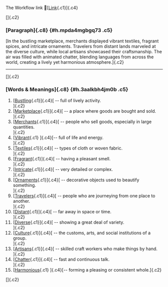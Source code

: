 The Workflow link
👏[[Link](https://www.google.com/url?q=http://www.google.com&sa=D&source=editors&ust=1760545352590670&usg=AOvVaw3wVSeL9VAMTibBpkRzjplr){.c1}]{.c4}

[]{.c2}

### [Paragraph]{.c8} {#h.mpda4mgbgq73 .c5}

[In the bustling marketplace, merchants displayed vibrant textiles,
fragrant spices, and intricate ornaments. Travelers from distant lands
marveled at the diverse culture, while local artisans showcased their
craftsmanship. The air was filled with animated chatter, blending
languages from across the world, creating a lively yet harmonious
atmosphere.]{.c2}

------------------------------------------------------------------------

[]{.c2}

### [Words & Meanings]{.c8} {#h.3aalkbh4jm0b .c5}

1.  [[Bustling](https://www.google.com/url?q=http://www.google.com&sa=D&source=editors&ust=1760545352591477&usg=AOvVaw1_mWwLncglC2dRaXuZz3sP){.c1}]{.c4}[ --
    full of lively activity.\
    ]{.c2}
2.  [[Marketplace](https://www.google.com/url?q=http://www.google.com&sa=D&source=editors&ust=1760545352591636&usg=AOvVaw2Qldce6_QmLV6o5G9chKSV){.c1}]{.c4}[ --
    a place where goods are bought and sold.\
    ]{.c2}
3.  [[Merchants](https://www.google.com/url?q=http://www.google.com&sa=D&source=editors&ust=1760545352591769&usg=AOvVaw2QrZmMngXxwwy8WD6GpIj7){.c1}]{.c4}[ --
    people who sell goods, especially in large quantities.\
    ]{.c2}
4.  [[Vibrant](https://www.google.com/url?q=http://www.google.com&sa=D&source=editors&ust=1760545352591908&usg=AOvVaw25XkbOZlGuVbu8_4SlEd4Y){.c1}
    ]{.c4}[-- full of life and energy.\
    ]{.c2}
5.  [[Textiles](https://www.google.com/url?q=http://www.google.com&sa=D&source=editors&ust=1760545352592031&usg=AOvVaw17h6a6tZZrJQuAUsZa9_3b){.c1}]{.c4}[ --
    types of cloth or woven fabric.\
    ]{.c2}
6.  [[Fragrant](https://www.google.com/url?q=http://www.google.com&sa=D&source=editors&ust=1760545352592168&usg=AOvVaw3-tTbynOny5gxdHy1byLQd){.c1}]{.c4}[ --
    having a pleasant smell.\
    ]{.c2}
7.  [[Intricate](https://www.google.com/url?q=http://www.google.com&sa=D&source=editors&ust=1760545352592287&usg=AOvVaw3ESrUOCybd_CgstjI8r4Dv){.c1}]{.c4}[ --
    very detailed or complex.\
    ]{.c2}
8.  [[Ornaments](https://www.google.com/url?q=http://www.google.com&sa=D&source=editors&ust=1760545352592399&usg=AOvVaw0RKQZCgojr-oFsWis5JuDp){.c1}]{.c4}[ --
    decorative objects used to beautify something.\
    ]{.c2}
9.  [[Travelers](https://www.google.com/url?q=http://www.google.com&sa=D&source=editors&ust=1760545352592529&usg=AOvVaw3XS4LXb0qtD6-m5TYkUW2y){.c1}]{.c4}[ --
    people who are journeying from one place to another.\
    ]{.c2}
10. [[Distant](https://www.google.com/url?q=http://www.google.com&sa=D&source=editors&ust=1760545352592670&usg=AOvVaw0lfXeqnGwVTRfamq6gypFM){.c1}]{.c4}[ --
    far away in space or time.\
    ]{.c2}
11. [[Diverse](https://www.google.com/url?q=http://www.google.com&sa=D&source=editors&ust=1760545352592781&usg=AOvVaw2POHF-QtopBmyQGOT9qA7t){.c1}]{.c4}[ --
    showing a great deal of variety.\
    ]{.c2}
12. [[Culture](https://www.google.com/url?q=http://www.google.com&sa=D&source=editors&ust=1760545352592898&usg=AOvVaw3en3uF5Etp400McPyfw92o){.c1}]{.c4}[ --
    the customs, arts, and social institutions of a group.\
    ]{.c2}
13. [[Artisans](https://www.google.com/url?q=http://www.google.com&sa=D&source=editors&ust=1760545352593042&usg=AOvVaw2_0GwoMw-K-Znhj2AG5iwt){.c1}]{.c4}[ --
    skilled craft workers who make things by hand.\
    ]{.c2}
14. [[Chatter](https://www.google.com/url?q=http://www.google.com&sa=D&source=editors&ust=1760545352593209&usg=AOvVaw2STdarf7SvDIt3g5WbJZ1l){.c1}]{.c4}[ --
    fast and continuous talk.\
    ]{.c2}
15. [[Harmonious](https://www.google.com/url?q=http://www.google.com&sa=D&source=editors&ust=1760545352593333&usg=AOvVaw0mcP9Q0ZfbSrTd_OaDDAf8){.c1}
    ]{.c4}[-- forming a pleasing or consistent whole.]{.c2}

[]{.c2}

